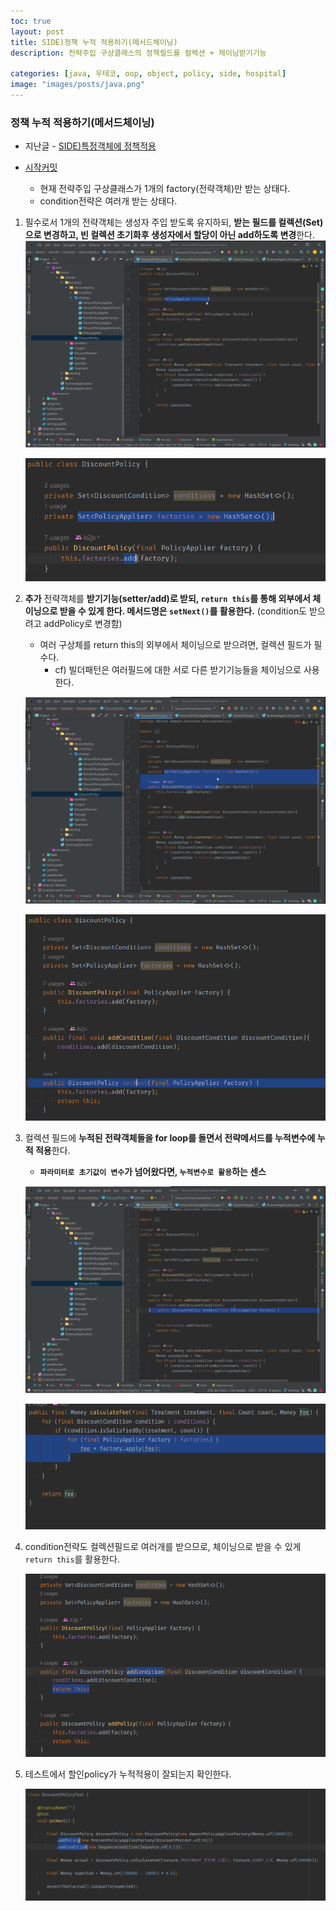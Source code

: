 ```yaml
---
toc: true
layout: post
title: SIDE)정책 누적 적용하기(메서드체이닝)
description: 전략주입 구상클래스의 정책필드를 컬렉션 + 체이닝받기기능

categories: [java, 우테코, oop, object, policy, side, hospital]
image: "images/posts/java.png"
---
```


### 정책 누적 적용하기(메서드체이닝)

- 지난글 - [SIDE)특정객체에 정책적용](https://blog.chojaeseong.com/java/%EC%9A%B0%ED%85%8C%EC%BD%94/oop/object/policy/side/hospital/2022/07/01/(side)%ED%8A%B9%EC%A0%95%EA%B0%9D%EC%B2%B4%EC%97%90-%EC%A0%95%EC%B1%85%EC%A0%81%EC%9A%A9.html)

- [시작커밋](https://github.com/is2js/HospitalPackageManager/tree/6160375a15cb6e5e5d6c4f6363abf6a391048116/src/main/java/doctor/domain/business)
  - 현재 전략주입 구상클래스가 1개의 factory(전략객체)만 받는 상태다.
  - condition전략은 여러개 받는 상태다.



1. 필수로서 1개의 전략객체는 생성자 주입 받도록 유지하되, **받는 필드를 컬렉션(Set)으로 변경하고, 빈 컬렉션 초기화후 생성자에서 할당이 아닌 add하도록 변경**한다.
   ![272efc7f-b65e-461e-ae07-04c7b5e8dbd1](https://raw.githubusercontent.com/is3js/screenshots/main/272efc7f-b65e-461e-ae07-04c7b5e8dbd1.gif)

   ![image-20220712101709761](https://raw.githubusercontent.com/is3js/screenshots/main/image-20220712101709761.png)



2. **추가** 전략객체를 **받기기능(setter/add)로 받되, `return this`를 통해 외부에서 체이닝으로 받을 수 있게 한다. 메서드명은 `setNext()`를 활용한다.** (condition도 받으려고 addPolicy로 변경함)

   - 여러 구상체를 return this의 외부에서 체이닝으로 받으려면, 컬렉션 필드가 필수다.
     - cf) 빌더패턴은 여러필드에 대한 서로 다른 받기기능들을 체이닝으로 사용한다.

   ![141321f5-1ef4-481f-b2c6-de7a2314f6da](https://raw.githubusercontent.com/is3js/screenshots/main/141321f5-1ef4-481f-b2c6-de7a2314f6da.gif)

   ![image-20220712102106406](https://raw.githubusercontent.com/is3js/screenshots/main/image-20220712102106406.png)







3. 컬렉션 필드에 **누적된 전략객체들을 for loop를 돌면서 전략메서드를 누적변수에 누적 적용**한다.

   - **`파라미터로 초기값이 변수`가 넘어왔다면, `누적변수로 활용`하는 센스**

   ![2d1d1419-9a0c-44d3-83aa-923a689cb7fb](https://raw.githubusercontent.com/is3js/screenshots/main/2d1d1419-9a0c-44d3-83aa-923a689cb7fb.gif)

   ![image-20220712102413917](https://raw.githubusercontent.com/is3js/screenshots/main/image-20220712102413917.png)





4. condition전략도 컬렉션필드로 여러개를 받으므로, 체이닝으로 받을 수 있게 `return this`를 활용한다.

   ![image-20220712103618439](https://raw.githubusercontent.com/is3js/screenshots/main/image-20220712103618439.png)

   

5. 테스트에서 할인policy가 누적적용이 잘되는지 확인한다.

   ![image-20220712103659338](https://raw.githubusercontent.com/is3js/screenshots/main/image-20220712103659338.png)